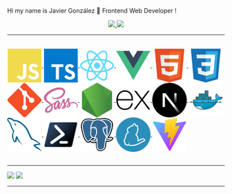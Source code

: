 <span>Hi my name is Javier González 👋
Frontend Web Developer </span>
!
<div align="center">
  <a href="https://github.com/javiergp23">
  <img height="200em" src="https://github-readme-stats.vercel.app/api?username=javiergp23&show_icons=true&theme=dark&include_all_commits=true&count_private=true"/>
  <img height="200em" src="https://github-readme-stats.vercel.app/api/top-langs/?username=javiergp23&layout=compact&langs_count=7&theme=dark"/>
</div>
  <hr>
<div style="display: inline_block;"><br>
  <img align="center" alt="-Js" height="80" width="80" src="https://raw.githubusercontent.com/devicons/devicon/master/icons/javascript/javascript-plain.svg">
  <img align="center" alt="-Ts" height="80" width="80" src="https://raw.githubusercontent.com/devicons/devicon/master/icons/typescript/typescript-plain.svg">
  <img align="center" alt="-React" height="80" width="80" src="https://raw.githubusercontent.com/devicons/devicon/master/icons/react/react-original.svg">
  <img align="center" alt="-Vue" height="80" width="80" src="https://raw.githubusercontent.com/devicons/devicon/master/icons/vuejs/vuejs-original.svg">
  <img align="center" alt="-HTML" height="80" width="80" src="https://raw.githubusercontent.com/devicons/devicon/master/icons/html5/html5-original.svg">
  <img align="center" alt="-CSS" height="80" width="80" src="https://raw.githubusercontent.com/devicons/devicon/master/icons/css3/css3-original.svg">
  <img align="center" alt="-CSS" height="80" width="80" src="https://raw.githubusercontent.com/devicons/devicon/master/icons/git/git-original.svg">
  <img align="center" alt="-SASS" height="80" width="80" src="https://raw.githubusercontent.com/devicons/devicon/master/icons/sass/sass-original.svg">
  <img align="center" alt="-NODE" height="80" width="80" src="https://raw.githubusercontent.com/devicons/devicon/master/icons/nodejs/nodejs-original.svg">
  <img align="center" alt="-express" height="80" width="80" src="https://raw.githubusercontent.com/devicons/devicon/master/icons/express/express-original.svg">
  <img align="center" alt="-nextjs" height="80" width="80" src="https://raw.githubusercontent.com/devicons/devicon/master/icons/nextjs/nextjs-original.svg">
  <img align="center" alt="-express" height="80" width="80" src="https://raw.githubusercontent.com/devicons/devicon/master/icons/docker/docker-original.svg">
  <img align="center" alt="-express" height="80" width="80" src="https://raw.githubusercontent.com/devicons/devicon/master/icons/mysql/mysql-original.svg">
  <img align="center" alt="-express" height="80" width="80" src="https://raw.githubusercontent.com/devicons/devicon/master/icons/powershell/powershell-original.svg">
  <img align="center" alt="-express" height="80" width="80" src="https://raw.githubusercontent.com/devicons/devicon/master/icons/postgresql/postgresql-original.svg">
  <img align="center" alt="-express" height="80" width="80" src="https://raw.githubusercontent.com/devicons/devicon/master/icons/yarn/yarn-original.svg">
  <img align="center" alt="-express" height="80" width="80" src="https://raw.githubusercontent.com/devicons/devicon/master/icons/vitejs/vitejs-original.svg">
   
</div>
  
<br>
  
<hr>
 
<div> 
  
  <a href = "mailto:javiergonzalezp23@gmail.com"><img src="https://img.shields.io/badge/-Gmail-%23333?style=for-the-badge&logo=gmail&logoColor=white" target="_blank"></a>
  <a href="https://www.linkedin.com/in/javier-gonz%C3%A1lez-padilla-725265b5/" target="_blank"><img src="https://img.shields.io/badge/-LinkedIn-%230077B5?style=for-the-badge&logo=linkedin&logoColor=white" target="_blank"></a> 
  <hr>
 
 
 
</div>
